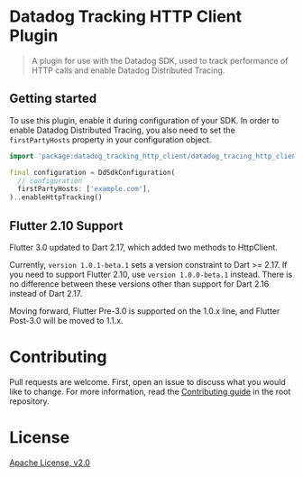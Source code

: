 
# Datadog Tracking HTTP Client Plugin

> A plugin for use with the Datadog SDK, used to track performance of HTTP calls and enable Datadog Distributed Tracing.

## Getting started

To use this plugin, enable it during configuration of your SDK. In order to enable Datadog Distributed Tracing, you also need to set the `firstPartyHosts` property in your configuration object.

```dart
import 'package:datadog_tracking_http_client/datadog_tracing_http_client.dart';

final configuration = DdSdkConfiguration(
  // configuration
  firstPartyHosts: ['example.com'],
)..enableHttpTracking()
```

## Flutter 2.10 Support

Flutter 3.0 updated to Dart 2.17, which added two methods to HttpClient. 

Currently, `version 1.0.1-beta.1` sets a version constraint to Dart >= 2.17. If you need to support Flutter 2.10, use `version 1.0.0-beta.1` instead. There is no difference between these versions other than support for Dart 2.16 instead of Dart 2.17.

Moving forward, Flutter Pre-3.0 is supported on the 1.0.x line, and Flutter Post-3.0 will be moved to 1.1.x.
  
# Contributing

Pull requests are welcome. First, open an issue to discuss what you would like
to change. For more information, read the [Contributing
guide](../../CONTRIBUTING.md) in the root repository.

# License

[Apache License, v2.0](LICENSE)